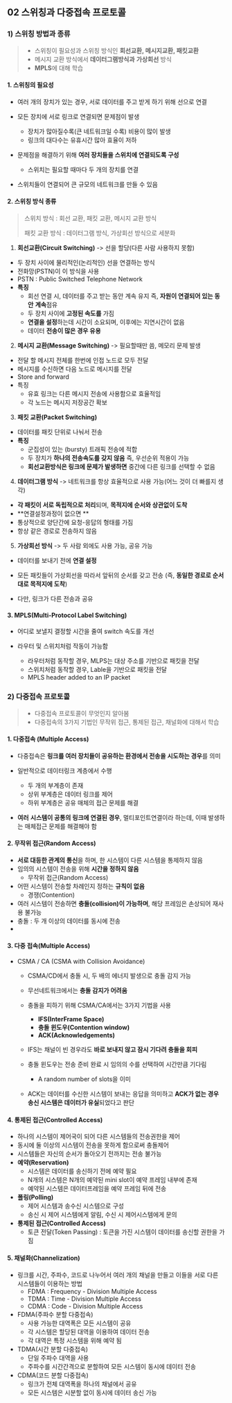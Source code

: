 ## 02 스위칭과 다중접속 프로토콜

### 1) 스위칭 방법과 종류

>- 스위칭이 필요성과 스위칭 방식인 **회선교환, 메시지교환, 패킷교환**
>- 메시지 교환 방식에서 **데이터그램방식과** **가상회선** 방식
>- **MPLS**에 대해 학습



#### 1. 스위칭의 필요성

- 여러 개의 장치가 있는 경우, 서로 데이터를 주고 받게 하기 위해 선으로 연결
- 모든 장치에 서로 링크로 연결되면 문제점이 발생
  - 장치가 많아질수록(큰 네트워크일 수록) 비용이 많이 발생
  - 링크의 대다수는 유휴시간 많아 효율이 저하

- 문제점을 해결하기 위해 **여러 장치들을 스위치에 연결되도록 구성**

  - 스위치는 필요할 때마다 두 개의 장치를 연결
- 스위치들이 연결되어 큰 규모의 네트워크를 만들 수 있음



#### 2. 스위칭 방식 종류

>스위치 방식 : 회선 교환, 패킷 교환, 메시지 교환 방식
>
>패킷 교환 방식 : 데이터그램 방식, 가상회선 방식으로 세분화



1. **회선교환(Circuit Switching)** -> 선을 할당(다른 사람 사용하지 못함)

-  두 장치 사이에 물리적인(논리적인) 선을 연결하는 방식
- 전화망(PSTN)이 이 방식을 사용
- PSTN : Public Switched Telephone Network
- **특징**
  - 회선 연결 시, 데이터를 주고 받는 동안 계속 유지 즉, **자원이 연결되어 있는 동안** **계속**점유
  - 두 장치 사이에 **고정된 속도를** 가짐
  - **연결을 설정**하는데 시간이 소요되며, 이후에는 지연시간이 없음
  - 데이터 **전송이 많은 경우 유용**

2. **메시지 교환(Message Switching)** -> 필요할때만 씀, 메모리 문제 발생

- 전달 할 메시지 전체를 한번에 인접 노드로 모두 전달
- 메시지를 수신하면 다음 노드로 메시지를 전달
- Store and forward
- 특징
  - 유효 링크는 다른 메시지 전송에 사용함으로 효율적임
  - 각 노드는 메시지 저장공간 확보

3. **패킷 교환(Packet Switching)**

- 데이터를 패킷 단위로 나눠서 전송
- **특징**
  - 군집성이 있는 (bursty) 트래픽 전송에 적합
  - 두 장치가 **하나의 전송속도를 갖지 않음** 즉, 우선순위 적용이 가능
  - **회선교환방식은 링크에 문제가 발생하면** 중간에 다른 링크를 선택할 수 없음

4. **데이터그램 방식** -> 네트워크를 항상 효율적으로 사용 가능(어느 것이 더 빠를지 생각)

- **각 패킷이 서로 독립적으로 처리**되며, **목적지에 순서와 상관없이 도착**
- **연결설정과정이 없으면 **
- 통상적으로 양단간에 요청-응답의 형태를 가짐
- 항상 같은 경로로 전송하지 않음

5. **가상회선 방식** -> 두 사람 외에도 사용 가능, 공유 가능

- 데이터를 보내기 전에 **연결 설정**

- 모든 패킷들이 가상회선을 따라서 앞뒤의 순서를 갖고 전송 (즉, **동일한 경로로 순서대로 목적지에 도착**)

- 다만, 링크가 다른 전송과 공유

  

#### 3. MPLS(Multi-Protocol Label Switching)

- 어디로 보낼지 결정할 시간을 줄여 switch 속도를 개선

- 라우터 및 스위치처럼 작동이 가능함

  - 라우터처럼 동작할 경우, MLPS는 대상 주소를 기반으로 패킷을 전달
  - 스위치처럼 동작할 경우, Lable을 기반으로 패킷을 전달
  - MPLS header added to an IP packet

  

### 2) 다중접속 프로토콜

>- 다중접속 프로토콜이 무엇인지 알아봄
>- 다중접속의 3가지 기법인 무작위 접근, 통제된 접근, 채널화에 대해서 학습



#### 1. 다중접속 (Multiple Access)

- 다중접속은 **링크를 여러 장치들이 공유하는 환경에서 전송을 시도하는 경우**를 의미
- 일반적으로 데이터링크 계층에서 수행
  - 두 개의 부계층이 존재
  - 상위 부계층은 데이터 링크를 제어
  - 하위 부계층은 공유 매체의 접근 문제를 해결

- **여러** **시스템이 공통의 링크에 연결된 경우**, 멀티포인트연결이라 하는데, 이때 발생하는 매체접근 문제를 해결해야 함



#### 2. 무작위 접근(Random Access)

- **서로 대등한 관계의 통신**을 하며, 한 시스템이 다른 시스템을 통제하지 않음
- 임의의 시스템이 전송을 위해 **시간을 정하지 않음**
  - 무작위 접근(Random Access)
- 어떤 시스템이 전송할 차례인지 정하는 **규칙이 없음**
  - 경쟁(Contention)
- 여러 시스템이 전송하면 **충돌(collision)이 가능하며**, 해당 프레임은 손상되어 재사용 불가능
- 충돌 : 두 개 이상의 데이터를 동시에 전송 
- 



#### 3. 다중 접속(Multiple Access)

- CSMA / CA (CSMA with Collision Avoidance)

  - CSMA/CD에서 충돌 시, 두 배의 에너지 발생으로 충돌 감지 가능

  - 무선네트워크에서는 **충돌 감지가 어려움**

  - 충돌을 피하기 위해 CSMA/CA에서는 3가지 기법을 사용

    - **IFS(InterFrame Space)**
    - **충돌 윈도우(Contention window)**
    - **ACK(Acknowledgements)**

  - IFS는 채널이 빈 경우라도 **바로 보내지 않고 잠시 기다려 충돌을 회피**

  - 충돌 윈도우는 전송 준비 완료 시 임의의 수를 선택하여 시간만큼 기다림

    - A random number of slots을 이미

  - ACK는 데이터를 수신한 시스템이 보내는 응답을 의미하고 **ACK가 없는 경우 송신 시스템은 데이터가 유실**되었다고 판단

    

#### 4. 통제된 접근(Controlled Access)

- 하나의 시스템이 제어국이 되어 다른 시스템들의 전송권한을 제어
- 동시에 둘 이상의 시스템이 전송을 못하게 함으로써 충돌제어
- 시스템들은 자신의 순서가 돌아오기 전까지는 전송 불가능
- **예약(Reservation)**
  - 시스템은 데이터를 송신하기 전에 예약 필요
  - N개의 시스템은 N개의 예약된 mini slot이 예약 프레임 내부에 존재
  - 예약된 시스템은 데이터프레임을 예약 프레임 뒤에 전송
- **폴링(Polling)**
  - 제어 시스템과 송수신 시스템으로 구성
  - 송신 시 제어 시스템에게 알림, 수신 시 제어시스템에게 문의
- **통제된 접근(Controlled Access)**
  - 토큰 전달(Token Passing) : 토큰을 가진 시스템이 데이터를 송신할 권한을 가짐



#### 5. 채널화(Channelization)

- 링크를 시간, 주파수, 코드로 나누어서 여러 개의 채널을 만들고 이들을 서로 다른 시스템들이 이용하는 방법
  - FDMA : Frequency - Division Multiple Access
  - TDMA : Time - Division Multiple Access
  - CDMA : Code - Division Multiple Access
- FDMA(주파수 분할 다중접속)
  - 사용 가능한 대역폭은 모든 시스템이 공유
  - 각 시스템은 할당된 대역을 이용하여 데이터 전송
  - 각 대역은 특정 시스템을 위해 예약 됨
- TDMA(시간 분할 다중접속)
  - 단일 주파수 대역을 사용
  - 주파수를 시간간격으로 분할하여 모든 시스템이 동시에 데이터 전송
- CDMA(코드 분할 다중접속)
  - 링크가 전체 대역폭을 하나의 채널에서 공유
  - 모든 시스템은 시분할 없이 동시에 데이터 송신 가능